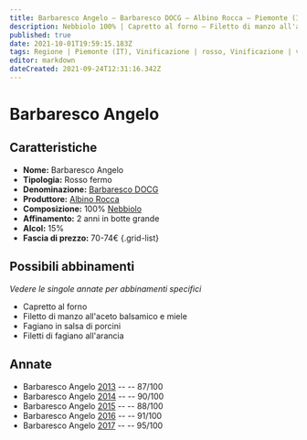 ```yaml
---
title: Barbaresco Angelo – Barbaresco DOCG – Albino Rocca – Piemonte (IT) – 70-74€ – 3★-5★
description: Nebbiolo 100% | Capretto al forno – Filetto di manzo all'aceto balsamico e miele – Fagiano in salsa di porcini – Filetti di fagiano all'arancia
published: true
date: 2021-10-01T19:59:15.183Z
tags: Regione | Piemonte (IT), Vinificazione | rosso, Vinificazione | varietale, Vitigni | Nebbiolo, Valutazioni | 5 stelle, Alimento | capretto, Alimento | manzo, Alimento | fagiano, Cottura | al forno, Aromatizzazione | all'aceto balsamico, Aromatizzazione | ai porcini, Aromatizzazione | all'arancia, Prezzi | 70-74€
editor: markdown
dateCreated: 2021-09-24T12:31:16.342Z
---
```


 # Barbaresco Angelo

## Caratteristiche
- **Nome:** Barbaresco Angelo
- **Tipologia:** Rosso fermo
- **Denominazione:** [Barbaresco DOCG](/denominazioni/Italia/Piemonte/DOCG/Barbaresco)
- **Produttore:** [Albino Rocca](/produttori/Italia/Piemonte/Albino-Rocca)
- **Composizione:** 100% [Nebbiolo](/vitigni/Italia/bacca-nera/nebbiolo)
- **Affinamento:** 2 anni in botte grande
- **Alcol:** 15%
- **Fascia di prezzo:** 70-74€
{.grid-list}



## Possibili abbinamenti
*Vedere le singole annate per abbinamenti specifici*

- Capretto al forno
- Filetto di manzo all'aceto balsamico e miele
- Fagiano in salsa di porcini
- Filetti di fagiano all'arancia

## Annate
- Barbaresco Angelo  [2013](vini/Italia/Piemonte/Albino-Rocca/Barbaresco-Angelo/2013) -- <span class="star-3"></span> -- 87/100
- Barbaresco Angelo  [2014](vini/Italia/Piemonte/Albino-Rocca/Barbaresco-Angelo/2014) -- <span class="star-4"></span> -- 90/100
- Barbaresco Angelo  [2015](vini/Italia/Piemonte/Albino-Rocca/Barbaresco-Angelo/2015) -- <span class="star-3"></span> -- 88/100
- Barbaresco Angelo  [2016](vini/Italia/Piemonte/Albino-Rocca/Barbaresco-Angelo/2016) -- <span class="star-5"></span> -- 91/100
- Barbaresco Angelo  [2017](vini/Italia/Piemonte/Albino-Rocca/Barbaresco-Angelo/2017) -- <span class="star-5"></span> -- 95/100